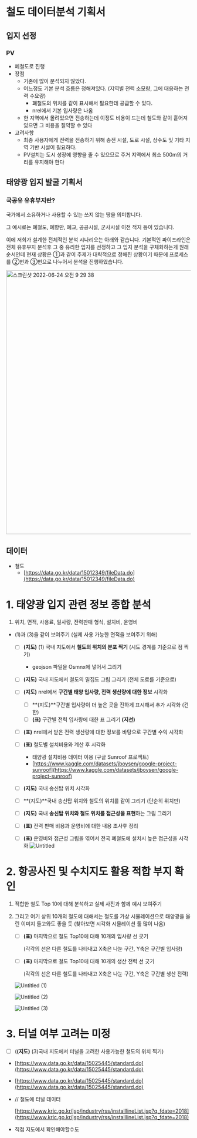 # 철도 데이터분석 기획서

## 입지 선정
### PV
- 폐철도로 진행
- 장점
    - 기존에 많이 분석되지 않았다.
    - 어느정도 기본 분석 흐름은 정해져있다. (지역별 전력 소모량, 그에 대응하는 전력 수요량)
        - 폐철도의 위치를 같이 표시해서 필요한데 공급할 수 있다.
        - nrel에서 기본 입사량은 나옴
    - 한 지역에서 몰려있으면 전송하는데 이정도 비용이 드는데 철도와 같이 흩어져 있으면 그 비용을 절약할 수 있다
- 고려사항
    - 최종 사용자에게 전력을 전송하기 위해 송전 시설, 도로 시설, 상수도 및 기타 지역 기반 시설이 필요하다.
    - PV설치는 도시 성장에 영향을 줄 수 있으므로 주거 지역에서 최소 500m의 거리를 유지해야 한다

## 태양광 입지 발굴 기획서

### 국공유 유휴부지란?

국가에서 소유하거나 사용할 수 있는 쓰지 않는 땅을 의미합니다.

그 예시로는 폐철도, 폐항만, 폐교, 공공시설, 군사시설 이전 적지 등이 있습니다.

이에 저희가 설계한 전체적인  분석 시나리오는 아래와 같습니다. 기본적인 파이프라인은 전체 유휴부지 분석후 그 중 유리한 입지를 선정하고 그 입지 분석을 구체화하는게 원래 순서인데 현재 상황은 ①과 같이 주제가 대략적으로 정해진 상황이기 때문에 프로세스를 ②번과 ③번으로 나누어서 분석을 진행하였습니다.

<img width="717" alt="스크린샷 2022-06-24 오전 9 29 38" src="https://user-images.githubusercontent.com/62462552/175436794-659397f3-295e-4c6f-a6ef-534c472f15cc.png">

## 데이터
- 철도
    - [https://data.go.kr/data/15012349/fileData.do](https://data.go.kr/data/15012349/fileData.do)


# 1. 태양광 입지 관련 정보 종합 분석

1. 위치, 면적, 사용료, 일사량, 전력판매 형식, 설치비, 운영비

 - (1)과 (3)을 같이 보여주기 (실제 사용 가능한 면적을 보여주기 위해)

   - [ ]  **(지도)** (1) 국내 지도에서 **철도의 위치의 분포 찍기** (시도 경계를 기준으로 점 찍기)
       - geojson 파일을 Osmnx에 넣어서 그리기
   - [ ]  **(지도)** 국내 지도에서 철도의 밀집도 그림 그리기 (전체 도로를 기준으로)  
   - [ ]  **(지도)** nrel에서 **구간별 태양 입사량, 전력 생산량에 대한 정보** 시각화 
       - [ ]  **(지도)**구간별 입사량이 더 높은 곳을 진하게 표시해서 추가 시각화 (건한)
       - [ ]  **(표)** 구간별 전력 입사량에 대한 표 그리기 **(**지선**)**
   - [ ]  **(표)** nrel에서 받은 전력 생산량에 대한 정보를 바탕으로 구간별 수익 시각화 
   - [ ]  **(표)** 철도별 설치비용와 계산 후 시각화
       - 태양광 설치비용 데이터 이용 (구글 Sunroof 프로젝트)
       - [https://www.kaggle.com/datasets/jboysen/google-project-sunroof](https://www.kaggle.com/datasets/jboysen/google-project-sunroof)
   - [ ]  **(지도)** 국내 송신탑 위치 시각화
   - [ ]  **(지도)**국내 송신탑 위치와 철도의 위치를 같이 그리기 (단순히 위치만)
   - [ ]  **(지도)** 국내 **송신탑 위치와 철도 위치를 접근성을 표현**하는 그림 그리기
   - [ ]  **(표)** 전력 판매 비용과 운영비에 대한 내용 조사후 정리
   - [ ]  **(표)** 운영비와 접근성 그림을 엮어서 전국 폐철도에 설치시 높은 접근성을 시각화
![Untitled](https://user-images.githubusercontent.com/62462552/175525502-fdb7c2df-73a4-47c7-b98e-ebeb2aec8cb9.png)



# 2. 항공사진 및 수치지도 활용 적합 부지 확인

1. 적합한 철도 Top 10에 대해 분석하고 실제 사진과 함께 예시 보여주기
2. 그리고 여기 상위 10개의 철도에 대해서는 철도를 가상 시뮬레이션으로 태양광을 올린 이미지 들고와도 좋을 듯 (찾아보면 시각화 시뮬레이션 툴 많이 나옴)
   - [ ]  **(표)** 마지막으로 철도 Top10에 대해 10개의 입사량 선 긋기

        (각각의 선은 다른 철도를 나타내고 X축은 나눈 구간, Y축은 구간별 입사량)

   - [ ]  **(표)** 마지막으로 철도 Top10에 대해 10개의 생산 전력 선 긋기

        (각각의 선은 다른 철도를 나타내고 X축은 나눈 구간, Y축은 구간별 생산 전력)

   ![Untitled (1)](https://user-images.githubusercontent.com/62462552/175525539-945f3c23-0f7d-4ef9-8cd5-ee719807e31f.png)

   ![Untitled (2)](https://user-images.githubusercontent.com/62462552/175525562-5e411ad8-3dd1-4235-96ee-d290dba3220f.png)
 
   ![Untitled (3)](https://user-images.githubusercontent.com/62462552/175525558-8ca27f24-a3ee-4e50-92d9-fd85c3182e4c.png)



# 3. 터널 여부 고려는 미정

   - [ ]  (**(지도)** (3)국내 지도에서 터널을 고려한 사용가능한 철도의 위치 찍기)
   - [https://www.data.go.kr/data/15025445/standard.do](https://www.data.go.kr/data/15025445/standard.do)
   - [https://www.data.go.kr/data/15025445/standard.do](https://www.data.go.kr/data/15025445/standard.do)
   - // 철도에 터널 데이터

        [https://www.kric.go.kr/jsp/industry/rss/installlineList.jsp?q_fdate=2018](https://www.kric.go.kr/jsp/industry/rss/installlineList.jsp?q_fdate=2018)

   - 직접 지도에서 확인해야할수도

